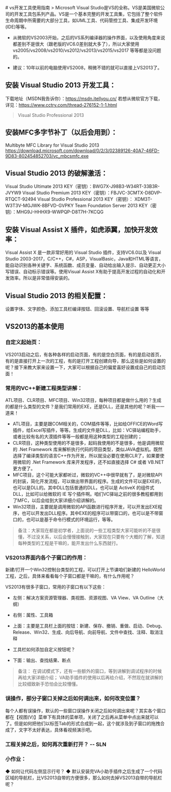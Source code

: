 <TOC />
# vs开发工具使用指南
> Microsoft Visual Studio是VS的全称。VS是美国微软公司的开发工具包系列产品。VS是一个基本完整的开发工具集，它包括了整个软件生命周期中所需要的大部分工具，如UML工具、代码管控工具、集成开发环境(IDE)等等。

- 从微软的VS2003开始，之后的VS系列编译器的操作界面，以及使用角度来说都差别不是很大（跟老版的VC6.0差别就大多了），所以大家使用vs2005/vs2008/vs2010/vs2012/vs2013/vs2015/vs2017 等等都是没问题的。

- 建议：10年以前的电脑使用VS2008，稍微不错的就可以直接上VS2013了。

## 安装 Visual Studio 2013 开发工具：
下载地址（MSDN我告诉你）：https://msdn.itellyou.cn/
若想从微软官方下载，详见：https://www.cctry.com/thread-276152-1-1.html
> Visual Studio Professional 2013

## 安装MFC多字节补丁（以后会用到）：
Multibyte MFC Library for Visual Studio 2013
https://download.microsoft.com/download/0/2/3/02389126-40A7-46FD-9D83-802454852703/vc_mbcsmfc.exe

## Visual Studio 2013 的破解激活：
Visual Studio Ultimate 2013 KEY（密钥）：BWG7X-J98B3-W34RT-33B3R-JVYW9
Visual Studio Premium 2013 KEY（密钥）：FBJVC-3CMTX-D8DVP-RTQCT-92494
Visual Studio Professional 2013  KEY（密钥）： XDM3T-W3T3V-MGJWK-8BFVD-GVPKY
Team Foundation Server 2013 KEY（密钥）：MHG9J-HHHX9-WWPQP-D8T7H-7KCQG

## 安装 Visual Assist X 插件，如虎添翼，加快开发效率：
Visual Assist X 是一款非常好用的 Visual Studio 插件，支持VC6.0以及 Visual Studio 2003-2017，C/C++，C#，ASP，VisualBasic，Java和HTML等语言，能自动识别各种关键字、系统函数、成员变量、自动给出输入提示、自动更正大小写错误、自动标示错误等。使用Visual Assist X有助于提高开发过程的自动化和开发效率。所以是非常值得安装的。

## Visual Studio 2013 的相关配置：
设置字体、文字颜色、添加工具栏编译按钮、回滚设置、导航栏设置 等等

## VS2013的基本使用
### 自定义起始页：
VS2013启动之后，有各种各样的启动页面，有的是空白页面，有的是启动首页，有的是直接打开上一次的工程，有的是打开工程创建向导，那么这些是如何设置的呢？接下来教大家来设置一下，大家可以根据自己的偏爱喜好设置成自己的启动页面！

### 常用的VC++新建工程类型讲解：
ATL项目、CLR项目、MFC项目、Win32项目，每种项目都是做什么用的？生成的都是什么类型的文件？是我们常用的EXE，还是DLL，还是其他的呢？听我一一道来！

- ATL项目，主要是跟COM相关的，COM插件等等，比如给OFFICE的Word写插件，给Excel写插件，等等。生成的文件是DLL，比如：VC驿站编程助手，或者比较有名的大漠插件等等一般都是用这种类型的工程创建的；
- CLR项目，这种类型使用的不是很多，起码我使用的不是很多，他是调用微软的 .Net Framework 库来解析执行代码的项目类型，类似JAVA虚拟机。既然选择了编译类型的语言C++作为开发，所以就没必要在使用CLR了，如果要使用微软的 .Net Framework 库来开发程序，还不如直接选择 C# 或者 VB.NET 更方便了。
- MFC项目，这个可能大家都听过，微软的VC++中很早就有了，是对微软API的封装，简化开发流程，可以做出带界面的程序。生成的文件可以是EXE的，也可以是DLL的。其中DLL包括普通的DLL，也可以是 ActiveX 的组件式DLL，比如可以给微软的 IE 写个插件啊。咱们VC驿站之前的很多教程都用到了MFC，以后会给到大家详细介绍讲解的。
- Win32项目，主要就是调用微软的API函数进行程序开发，可以开发出EXE程序，也可以开发出DLL程序。其中EXE的程序可以带窗口的，也可以是不带窗口的，也可以是基于命令行模式的环境运行，等等。

> 备注：大家现在都是初学者，上面说的一些工程类型大家可能听的不是很懂，不过没关系，以后会慢慢接触到，大家现在只要有个大概的了解，知道每种类型的工程是干嘛的，能开发出什么东西就行。

### VS2013界面内各个子窗口的作用：
新建/打开一个Win32控制台类型的工程，可以打开上节课咱们新建的 HelloWorld 工程，之后，具体来看看每个子窗口都是干嘛的，有什么作用呢？

VS2013有很多子窗口，常用的子窗口有以下这些：
- 左侧：解决方案资源管理器、类视图、资源视图、VA View、VA Outline（大纲）
- 右侧：属性、工具箱
- 上面：主要是工具栏上面的按钮：新建、保存、撤销、重做、启动、Debug、Release、Win32、生成、向后导航、向前导航、文件中查找、注释、取消注释
- 工具栏如何添加自定义按钮呢？

- 下面：输出、查找结果、断点

>备注：
在调试模式下，还有一些额外的窗口，等到讲解到调试程序的时候再给大家详细介绍；
VA助手插件的使用以后再给介绍，不然现在就讲解的比较细致新手恐怕会比较懵懂。

### 误操作，部分子窗口关掉之后如何调出来，如何改变位置？
每个人都有误操作，默认的一些窗口误操作关闭之后如何调出来呢？其实各个窗口都在【视图(V)】菜单下有具体的菜单项，关闭了之后再从菜单中点出来就可以了。但是如何把他们以标签Tab的形式合成到一起，这个就涉及到子窗口的拖拽合成了，文字不太好表达，具体看视频演示吧。

### 工程关掉之后，如何再次重新打开？ -- SLN

### 小作业：
◆ 如何让代码左侧显示行号？
◆ 默认安装完VA小助手插件之后生成了一个代码区域的导航栏，比VS2013自带的方便很多，那么如何去掉VS2013自带的导航栏呢？
